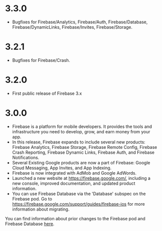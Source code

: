 # 3.3.0
* Bugfixes for Firebase/Analytics, Firebase/Auth, Firebase/Database, Firebase/DynamicLinks, Firebase/Invites, Firebase/Storage.

# 3.2.1
* Bugfixes for Firebase/Crash.

# 3.2.0
* First public release of Firebase 3.x

# 3.0.0
* Firebase is a platform for mobile developers. It provides the tools and
  infrastructure you need to develop, grow, and earn money from your app.
* In this release, Firebase expands to include several new products:
  Firebase Analytics, Firebase Storage, Firebase Remote Config, Firebase Crash
  Reporting, Firebase Dynamic Links, Firebase Auth, and Firebase Notifications.
* Several Existing Google products are now a part of Firebase: Google Cloud
  Messaging, App Invites, and App Indexing.
* Firebase is now integrated with AdMob and Google AdWords.
* Launched a new website at https://firebase.google.com/, including a new
  console, improved documentation, and updated product information.
* You can use Firebase Database via the 'Database' subspec on the Firebase pod.
  Go to https://firebase.google.com/support/guides/firebase-ios for more
  information about migrating.

You can find information about prior changes to the Firebase pod and Firebase
Database [here](https://www.firebase.com/docs/ios/changelog.html).

